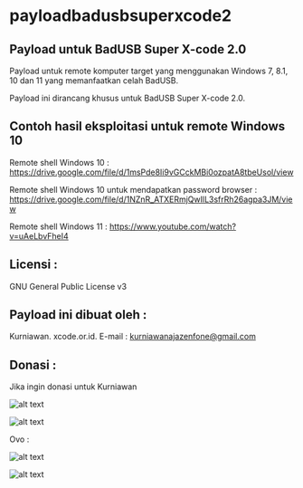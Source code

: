 # payloadbadusbsuperxcode2

Payload untuk BadUSB Super X-code 2.0
-------------------------------------
Payload untuk remote komputer target yang menggunakan Windows 7, 8.1, 10 dan 11 yang memanfaatkan celah BadUSB.

Payload ini dirancang khusus untuk BadUSB Super X-code 2.0.

Contoh hasil eksploitasi untuk remote Windows 10
------------------------------------------------
Remote shell Windows 10 : https://drive.google.com/file/d/1msPde8Ii9vGCckMBi0ozpatA8tbeUsol/view

Remote shell Windows 10 untuk mendapatkan password browser : https://drive.google.com/file/d/1NZnR_ATXERmjQwIlL3sfrRh26agpa3JM/view

Remote shell Windows 11 : https://www.youtube.com/watch?v=uAeLbvFheI4

Licensi :
---------

GNU General Public License v3

Payload ini dibuat oleh :
------------------------- 

Kurniawan. xcode.or.id. E-mail : kurniawanajazenfone@gmail.com


Donasi :
--------
Jika ingin donasi untuk Kurniawan

![alt text](https://kurniawan.xcode.or.id/gofood.png)

![alt text](https://kurniawan.xcode.or.id/gopay.png)

Ovo :

![alt text](https://kurniawan.xcode.or.id/ovo3.png)

![alt text](https://kurniawan.xcode.or.id/ovo2.png)


